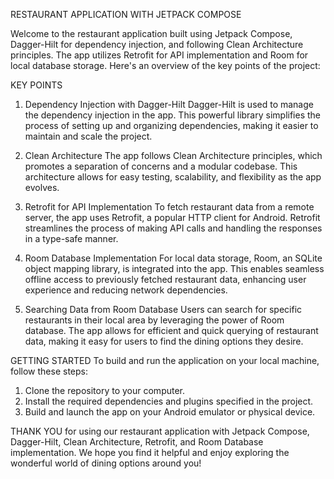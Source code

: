 RESTAURANT APPLICATION WITH JETPACK COMPOSE

Welcome to the restaurant application built using Jetpack Compose, Dagger-Hilt for dependency injection, and following Clean Architecture principles. The app utilizes Retrofit for API implementation and Room for local database storage. Here's an overview of the key points of the project:

KEY POINTS 
1. Dependency Injection with Dagger-Hilt
Dagger-Hilt is used to manage the dependency injection in the app. This powerful library simplifies the process of setting up and organizing dependencies, making it easier to maintain and scale the project.

2. Clean Architecture
The app follows Clean Architecture principles, which promotes a separation of concerns and a modular codebase. This architecture allows for easy testing, scalability, and flexibility as the app evolves.

3. Retrofit for API Implementation
To fetch restaurant data from a remote server, the app uses Retrofit, a popular HTTP client for Android. Retrofit streamlines the process of making API calls and handling the responses in a type-safe manner.

4. Room Database Implementation
For local data storage, Room, an SQLite object mapping library, is integrated into the app. This enables seamless offline access to previously fetched restaurant data, enhancing user experience and reducing network dependencies.

5. Searching Data from Room Database
Users can search for specific restaurants in their local area by leveraging the power of Room database. The app allows for efficient and quick querying of restaurant data, making it easy for users to find the dining options they desire.

GETTING STARTED
To build and run the application on your local machine, follow these steps:

1. Clone the repository to your computer.
2. Install the required dependencies and plugins specified in the project.
3. Build and launch the app on your Android emulator or physical device.

THANK YOU for using our restaurant application with Jetpack Compose, Dagger-Hilt, Clean Architecture, Retrofit, and Room Database implementation. We hope you find it helpful and enjoy exploring the wonderful world of dining options around you!
